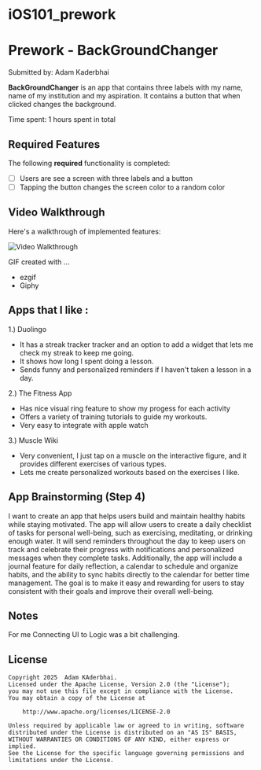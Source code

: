 # iOS101_prework

# Prework - **BackGroundChanger**

Submitted by: Adam Kaderbhai

**BackGroundChanger** is an app that contains three labels with my name, name of my institution and my aspiration. It contains a button that when clicked changes the background.

Time spent: 1 hours spent in total

## Required Features

The following **required** functionality is completed:

- [ ] Users are see a screen with three labels and a button
- [ ] Tapping the button changes the screen color to a random color
 
## Video Walkthrough

Here's a walkthrough of implemented features:

<img
src='https://media3.giphy.com/media/v1.Y2lkPTc5MGI3NjExZTVvZ2swczV6ZHY5ZDF3dDN1ZmFzbDg2Z3lncW9yaDFpc2o0NGp2aSZlcD12MV9pbnRlcm5hbF9naWZfYnlfaWQmY3Q9Zw/nOP5N1cMmhtb3h1pMA/giphy.gif' title='Video Walkthrough' width='' alt='Video Walkthrough' />

<!-- Replace this with whatever GIF tool you used! -->
GIF created with ... 
- ezgif
- Giphy


## Apps that I like : 
1.) Duolingo
- It has a streak tracker tracker and an option to add a widget that lets me check my streak to keep me going.
- It shows how long I spent doing a lesson.
- Sends funny and personalized reminders if I haven't taken a lesson in a day.

2.) The Fitness App
- Has nice visual ring feature to show my progess for each activity
- Offers a variety of training tutorials to guide my workouts.
- Very easy to integrate with apple watch
  
3.) Muscle Wiki
- Very convenient, I just tap on a muscle on the interactive figure, and it provides different exercises of various types.
- Lets me create personalized workouts based on the exercises I like.



## App Brainstorming (Step 4)
I want to create an app that helps users build and maintain healthy habits while staying motivated. The app will allow users to create a daily checklist of tasks for personal well-being, such as exercising, meditating, or drinking enough water. It will send reminders throughout the day to keep users on track and celebrate their progress with notifications and personalized messages when they complete tasks. Additionally, the app will include a journal feature for daily reflection, a calendar to schedule and organize habits, and the ability to sync habits directly to the calendar for better time management. The goal is to make it easy and rewarding for users to stay consistent with their goals and improve their overall well-being.


## Notes

For me Connecting UI to Logic was a bit challenging.

## License

    Copyright 2025  Adam KAderbhai.
    Licensed under the Apache License, Version 2.0 (the "License");
    you may not use this file except in compliance with the License.
    You may obtain a copy of the License at

        http://www.apache.org/licenses/LICENSE-2.0

    Unless required by applicable law or agreed to in writing, software
    distributed under the License is distributed on an "AS IS" BASIS,
    WITHOUT WARRANTIES OR CONDITIONS OF ANY KIND, either express or implied.
    See the License for the specific language governing permissions and
    limitations under the License.
